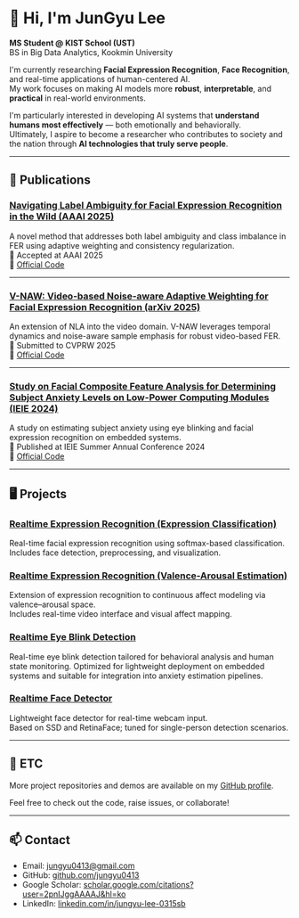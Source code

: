 # 👋 Hi, I'm JunGyu Lee

**MS Student @ KIST School (UST)**  
BS in Big Data Analytics, Kookmin University  

I'm currently researching **Facial Expression Recognition**, **Face Recognition**, and real-time applications of human-centered AI.  
My work focuses on making AI models more **robust**, **interpretable**, and **practical** in real-world environments.

I'm particularly interested in developing AI systems that **understand humans most effectively** — both emotionally and behaviorally.  
Ultimately, I aspire to become a researcher who contributes to society and the nation through **AI technologies that truly serve people**.


---

## 📌 Publications

### [Navigating Label Ambiguity for Facial Expression Recognition in the Wild (AAAI 2025)](https://arxiv.org/abs/2502.09993)  
A novel method that addresses both label ambiguity and class imbalance in FER using adaptive weighting and consistency regularization.  
📄 Accepted at AAAI 2025  
🔗 [Official Code](https://github.com/jungyu0413/Navigating-Label-Ambiguity-NLA-)

---

### [V-NAW: Video-based Noise-aware Adaptive Weighting for Facial Expression Recognition (arXiv 2025)](https://arxiv.org/abs/2503.15970)  
An extension of NLA into the video domain. V-NAW leverages temporal dynamics and noise-aware sample emphasis for robust video-based FER.  
📄 Submitted to CVPRW 2025  
🔗 [Official Code](https://github.com/jungyu0413/V-NAW-Video-FER)

---

### [Study on Facial Composite Feature Analysis for Determining Subject Anxiety Levels on Low-Power Computing Modules (IEIE 2024)](https://www.dbpia.co.kr/pdf/pdfView.do?nodeId=NODE11890880)  
A study on estimating subject anxiety using eye blinking and facial expression recognition on embedded systems.  
📄 Published at IEIE Summer Annual Conference 2024  
🔗 [Official Code](https://github.com/jungyu0413/Realtime-Eye-Blink-Detection)


---

## 🖥️ Projects

### [Realtime Expression Recognition (Expression Classification)](https://github.com/jungyu0413/Realtime_FER_Classification)
Real-time facial expression recognition using softmax-based classification.  
Includes face detection, preprocessing, and visualization.

### [Realtime Expression Recognition (Valence-Arousal Estimation)](https://github.com/jungyu0413/Realtime_FER_Estimation)
Extension of expression recognition to continuous affect modeling via valence–arousal space.  
Includes real-time video interface and visual affect mapping.

### [Realtime Eye Blink Detection](https://github.com/jungyu0413/Eye_Blink_Detection)
Real-time eye blink detection tailored for behavioral analysis and human state monitoring.
Optimized for lightweight deployment on embedded systems and suitable for integration into anxiety estimation pipelines.

### [Realtime Face Detector](https://github.com/jungyu0413/realtime_face_detector)
Lightweight face detector for real-time webcam input.  
Based on SSD and RetinaFace; tuned for single-person detection scenarios.

---

## 📁 ETC

More project repositories and demos are available on my [GitHub profile](https://github.com/jungyu0413?tab=repositories).

Feel free to check out the code, raise issues, or collaborate!

---

## 📫 Contact

-  Email: [jungyu0413@gmail.com](mailto:jungyu0413@gmail.com)
-  GitHub: [github.com/jungyu0413](https://github.com/jungyu0413)
- Google Scholar: [scholar.google.com/citations?user=2pnIJggAAAAJ&hl=ko](https://scholar.google.com/citations?user=2pnIJggAAAAJ&hl=ko)
- LinkedIn: [linkedin.com/in/jungyu-lee-0315sb](https://www.linkedin.com/in/jungyu-lee-0315sb/)
